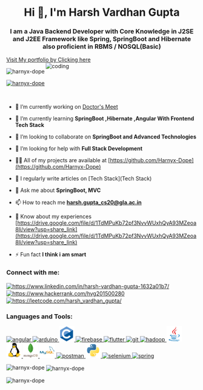 <h1 align="center">Hi 👋, I'm Harsh Vardhan Gupta</h1>
<h3 align="center">I am a Java Backend Developer with Core Knowledge in J2SE and J2EE Framework like Spring, SpringBoot and Hibernate also proficient in RBMS / NOSQL(Basic)</h3>
<a href="https://harnyx-dope.github.io/MyResume/"<h1>Visit My portfolio by Clicking here</h1></a>
<img align="right" alt="coding" width="400" src="https://cdn.dribbble.com/users/1162077/screenshots/3848914/programmer.gif">

<p align="left"> <img src="https://komarev.com/ghpvc/?username=harnyx-dope&label=Profile%20views&color=0e75b6&style=flat" alt="harnyx-dope" /> </p>

<p align="left"> <a href="https://github.com/ryo-ma/github-profile-trophy"><img src="https://github-profile-trophy.vercel.app/?username=harnyx-dope" alt="harnyx-dope" /></a> </p>

<p align="left"> <a href="https://twitter.com/" target="blank"><img src="https://img.shields.io/twitter/follow/?logo=twitter&style=for-the-badge" alt="" /></a> </p>

- 🔭 I’m currently working on [Doctor's Meet](https://github.com/Harnyx-Dope/MINI-PROJECT-1-5-SEM-)

- 🌱 I’m currently learning **SpringBoot ,Hibernate ,Angular With Frontend Tech Stack**

- 👯 I’m looking to collaborate on **SpringBoot and Advanced Technologies**

- 🤝 I’m looking for help with **Full Stack Development**

- 👨‍💻 All of my projects are available at [https://github.com/Harnyx-Dope](https://github.com/Harnyx-Dope)

- 📝 I regularly write articles on [Tech Stack](Tech Stack)

- 💬 Ask me about **SpringBoot, MVC**

- 📫 How to reach me **harsh.gupta_cs20@gla.ac.in**

- 📄 Know about my experiences [https://drive.google.com/file/d/1TdMPuKb72pf3NvvWUxhQyA93MZeoa8li/view?usp=share_link](https://drive.google.com/file/d/1TdMPuKb72pf3NvvWUxhQyA93MZeoa8li/view?usp=share_link)

- ⚡ Fun fact **I think i am smart**

<h3 align="left">Connect with me:</h3>
<p align="left">
<a href="https://linkedin.com/in/https://www.linkedin.com/in/harsh-vardhan-gupta-1632a01b7/" target="blank"><img align="center" src="https://raw.githubusercontent.com/rahuldkjain/github-profile-readme-generator/master/src/images/icons/Social/linked-in-alt.svg" alt="https://www.linkedin.com/in/harsh-vardhan-gupta-1632a01b7/" height="30" width="40" /></a>
<a href="https://www.hackerrank.com/https://www.hackerrank.com/hvg201500280" target="blank"><img align="center" src="https://raw.githubusercontent.com/rahuldkjain/github-profile-readme-generator/master/src/images/icons/Social/hackerrank.svg" alt="https://www.hackerrank.com/hvg201500280" height="30" width="40" /></a>
<a href="https://www.leetcode.com/https://leetcode.com/harsh_vardhan_gupta/" target="blank"><img align="center" src="https://raw.githubusercontent.com/rahuldkjain/github-profile-readme-generator/master/src/images/icons/Social/leet-code.svg" alt="https://leetcode.com/harsh_vardhan_gupta/" height="30" width="40" /></a>
</p>

<h3 align="left">Languages and Tools:</h3>
<p align="left"> <a href="https://angular.io" target="_blank" rel="noreferrer"> <img src="https://angular.io/assets/images/logos/angular/angular.svg" alt="angular" width="40" height="40"/> </a> <a href="https://www.arduino.cc/" target="_blank" rel="noreferrer"> <img src="https://cdn.worldvectorlogo.com/logos/arduino-1.svg" alt="arduino" width="40" height="40"/> </a> <a href="https://www.cprogramming.com/" target="_blank" rel="noreferrer"> <img src="https://raw.githubusercontent.com/devicons/devicon/master/icons/c/c-original.svg" alt="c" width="40" height="40"/> </a> <a href="https://firebase.google.com/" target="_blank" rel="noreferrer"> <img src="https://www.vectorlogo.zone/logos/firebase/firebase-icon.svg" alt="firebase" width="40" height="40"/> </a> <a href="https://flutter.dev" target="_blank" rel="noreferrer"> <img src="https://www.vectorlogo.zone/logos/flutterio/flutterio-icon.svg" alt="flutter" width="40" height="40"/> </a> <a href="https://git-scm.com/" target="_blank" rel="noreferrer"> <img src="https://www.vectorlogo.zone/logos/git-scm/git-scm-icon.svg" alt="git" width="40" height="40"/> </a> <a href="https://hadoop.apache.org/" target="_blank" rel="noreferrer"> <img src="https://www.vectorlogo.zone/logos/apache_hadoop/apache_hadoop-icon.svg" alt="hadoop" width="40" height="40"/> </a> <a href="https://www.java.com" target="_blank" rel="noreferrer"> <img src="https://raw.githubusercontent.com/devicons/devicon/master/icons/java/java-original.svg" alt="java" width="40" height="40"/> </a> <a href="https://www.linux.org/" target="_blank" rel="noreferrer"> <img src="https://raw.githubusercontent.com/devicons/devicon/master/icons/linux/linux-original.svg" alt="linux" width="40" height="40"/> </a> <a href="https://www.mongodb.com/" target="_blank" rel="noreferrer"> <img src="https://raw.githubusercontent.com/devicons/devicon/master/icons/mongodb/mongodb-original-wordmark.svg" alt="mongodb" width="40" height="40"/> </a> <a href="https://www.mysql.com/" target="_blank" rel="noreferrer"> <img src="https://raw.githubusercontent.com/devicons/devicon/master/icons/mysql/mysql-original-wordmark.svg" alt="mysql" width="40" height="40"/> </a> <a href="https://postman.com" target="_blank" rel="noreferrer"> <img src="https://www.vectorlogo.zone/logos/getpostman/getpostman-icon.svg" alt="postman" width="40" height="40"/> </a> <a href="https://www.python.org" target="_blank" rel="noreferrer"> <img src="https://raw.githubusercontent.com/devicons/devicon/master/icons/python/python-original.svg" alt="python" width="40" height="40"/> </a> <a href="https://www.selenium.dev" target="_blank" rel="noreferrer"> <img src="https://raw.githubusercontent.com/detain/svg-logos/780f25886640cef088af994181646db2f6b1a3f8/svg/selenium-logo.svg" alt="selenium" width="40" height="40"/> </a> <a href="https://spring.io/" target="_blank" rel="noreferrer"> <img src="https://www.vectorlogo.zone/logos/springio/springio-icon.svg" alt="spring" width="40" height="40"/> </a> </p>

<p><img align="left" src="https://github-readme-stats.vercel.app/api/top-langs?username=harnyx-dope&show_icons=true&locale=en&layout=compact" alt="harnyx-dope" /></p>

<p>&nbsp;<img align="center" src="https://github-readme-stats.vercel.app/api?username=harnyx-dope&show_icons=true&locale=en" alt="harnyx-dope" /></p>

<p><img align="center" src="https://github-readme-streak-stats.herokuapp.com/?user=harnyx-dope&" alt="harnyx-dope" /></p>

